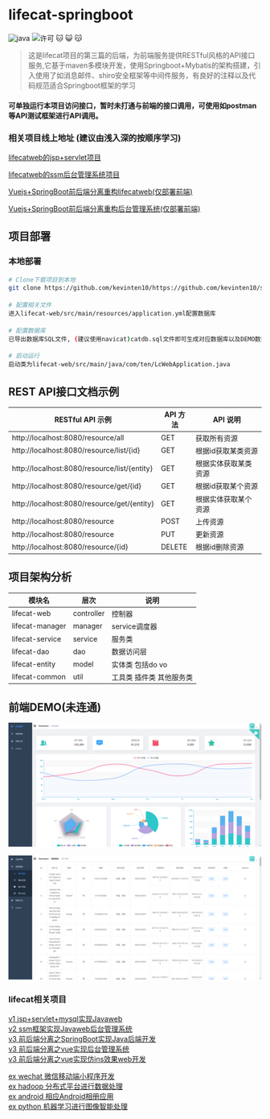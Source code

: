 # lifecat-springboot

![java](https://img.shields.io/badge/language-java-red.svg)
![许可](https://img.shields.io/dub/l/vibe-d.svg) 
:cat: :smiley_cat: :kissing_cat:

> 这是lifecat项目的第三篇的后端，为前端服务提供RESTful风格的API接口服务,它基于maven多模块开发，使用Springboot+Mybatis的架构搭建，引入使用了如消息邮件、shiro安全框架等中间件服务，有良好的注释以及代码规范适合Springboot框架的学习

#### 可单独运行本项目访问接口，暂时未打通与前端的接口调用，可使用如postman等API测试框架进行API调用。

### 相关项目线上地址 (建议由浅入深的按顺序学习)

[lifecatweb的jsp+servlet项目](http://www.lifecat.club:8080/lifecatweb)

[lifecatweb的ssm后台管理系统项目](http://www.lifecat.club:8080/ssm)

[Vuejs+SpringBoot前后端分离重构lifecatweb(仅部署前端)](http://www.lifecat.club/lifecat)

[Vuejs+SpringBoot前后端分离重构后台管理系统(仅部署前端)](http://www.lifecat.club/admin)

## 项目部署
### 本地部署
``` bash
# Clone下载项目到本地
git clone https://github.com/kevinten10/https://github.com/kevinten10/springboot-lifecat

# 配置相关文件
进入lifecat-web/src/main/resources/application.yml配置数据库
    
# 配置数据库
已导出数据库SQL文件, (建议使用navicat)catdb.sql文件即可生成对应数据库以及DEMO数据

# 启动运行
启动类为lifecat-web/src/main/java/com/ten/LcWebApplication.java
```

## REST API接口文档示例

|RESTful API 示例|API 方法|API 说明|
|---|---|---
|http://localhost:8080/resource/all |GET |获取所有资源
|http://localhost:8080/resource/list/{id} |GET |根据id获取某类资源
|http://localhost:8080/resource/list/{entity} |GET |根据实体获取某类资源
|http://localhost:8080/resource/get/{id} |GET |根据id获取某个资源
|http://localhost:8080/resource/get/{entity} |GET |根据实体获取某个资源
|http://localhost:8080/resource |POST |上传资源
|http://localhost:8080/resource |PUT |更新资源
|http://localhost:8080/resource/{id} |DELETE |根据id删除资源

## 项目架构分析

|模块名|层次|说明|
|---|---|---
|lifecat-web | controller | 控制器
|lifecat-manager | manager | service调度器
|lifecat-service | service | 服务类
|lifecat-dao | dao | 数据访问层
|lifecat-entity | model | 实体类 包括do vo
|lifecat-common | util | 工具类 插件类 其他服务类

## 前端DEMO(未连通)

 ![show](Image/show1.png)
 
 ![show](Image/show2.png)
   
### lifecat相关项目
  [v1 jsp+servlet+mysql实现Javaweb](https://github.com/kevinten10/lifecatweb)    
  [v2 ssm框架实现Javaweb后台管理系统](https://github.com/kevinten10/SSM-lifecat)  
  [v3 前后端分离之SpringBoot实现Java后端开发](https://github.com/kevinten10/springboot-lifecat)  
  [v3 前后端分离之vue实现后台管理系统](https://github.com/kevinten10/Vue-Admin-lifecat)  
  [v3 前后端分离之vue实现仿ins效果web开发](https://github.com/kevinten10/Web-lifecat)  
  
  [ex wechat 微信移动端小程序开发](https://github.com/kevinten10/WeChat-lifecat)  
  [ex hadoop 分布式平台进行数据处理](https://github.com/kevinten10/Hadoop-lifecat)  
  [ex android 相应Android相册应用](https://github.com/kevinten10/Android-lifecat)  
  [ex python 机器学习进行图像智能处理](https://github.com/kevinten10/Python-lifecat)  
  
  